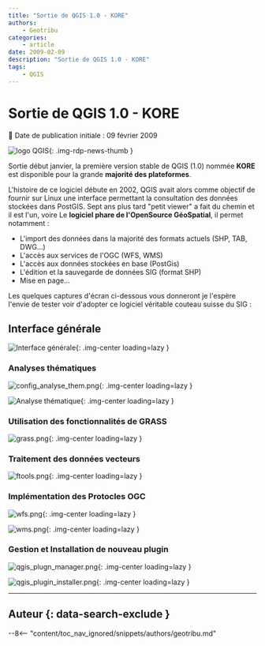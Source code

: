 ```yaml
---
title: "Sortie de QGIS 1.0 - KORE"
authors:
    - Geotribu
categories:
    - article
date: 2009-02-09
description: "Sortie de QGIS 1.0 - KORE"
tags:
    - QGIS
---
```


# Sortie de QGIS 1.0 - KORE

:calendar: Date de publication initiale : 09 février 2009

![logo QGIS](https://cdn.geotribu.fr/img/logos-icones/logiciels_librairies/qgis.png "logo QGIS"){: .img-rdp-news-thumb }

Sortie début janvier, la première version stable de QGIS (1.0) nommée **KORE** est disponible pour la grande **majorité des plateformes**.

L'histoire de ce logiciel débute en 2002, QGIS avait alors comme objectif de fournir sur Linux une interface permettant la consultation des données stockées dans PostGIS. Sept ans plus tard "petit viewer" a fait du chemin et il est l'un, voire Le **logiciel phare de l'OpenSource GéoSpatial**, il permet notamment :

* L'import des données dans la majorité des formats actuels (SHP, TAB, DWG...)
* L'accès aux services de l'OGC (WFS, WMS)
* L'accès aux données stockées en base (PostGis)
* L'édition et la sauvegarde de données SIG (format SHP)
* Mise en page...

Les quelques captures d'écran ci-dessous vous donneront je l'espère l'envie de tester voir d'adopter ce logiciel véritable couteau suisse du SIG :

## Interface générale

![Interface générale](https://cdn.geotribu.fr/img/articles-blog-rdp/capture-ecran/qgis/qgis_kore_global.webp "Interface générale"){: .img-center loading=lazy }

### Analyses thématiques

![config_analyse_them.png](https://cdn.geotribu.fr/img/articles-blog-rdp/logiciels/qgis/config_analyse_them.png){: .img-center loading=lazy }

![Analyse thématique](https://cdn.geotribu.fr/img/articles-blog-rdp/capture-ecran/qgis/qgis_kore_analyse_thematique.png "Analyse thématique"){: .img-center loading=lazy }

### Utilisation des fonctionnalités de GRASS

![grass.png](https://cdn.geotribu.fr/img/articles-blog-rdp/logiciels/qgis/grass.png){: .img-center loading=lazy }

### Traitement des données vecteurs

![ftools.png](https://cdn.geotribu.fr/img/articles-blog-rdp/logiciels/qgis/ftools.png){: .img-center loading=lazy }

### Implémentation des Protocles OGC

![wfs.png](https://cdn.geotribu.fr/img/articles-blog-rdp/logiciels/qgis/wfs.png){: .img-center loading=lazy }

![wms.png](https://cdn.geotribu.fr/img/articles-blog-rdp/logiciels/qgis/wms.png){: .img-center loading=lazy }

### Gestion et Installation de nouveau plugin

![qgis_plugn_manager.png](https://cdn.geotribu.fr/img/articles-blog-rdp/logiciels/qgis/qgis_plugin_manager.png){: .img-center loading=lazy }

![qgis_plugin_installer.png](https://cdn.geotribu.fr/img/articles-blog-rdp/logiciels/qgis/qgis_plugin_installer.png){: .img-center loading=lazy }

----

## Auteur {: data-search-exclude }

--8<-- "content/toc_nav_ignored/snippets/authors/geotribu.md"
